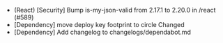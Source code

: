 - (React) [Security] Bump is-my-json-valid from 2.17.1 to 2.20.0 in /react (#589)
- [Dependency]  move deploy key footprint to circle
Changed
- [Dependency]  Add changelog to changelogs/dependabot.md
